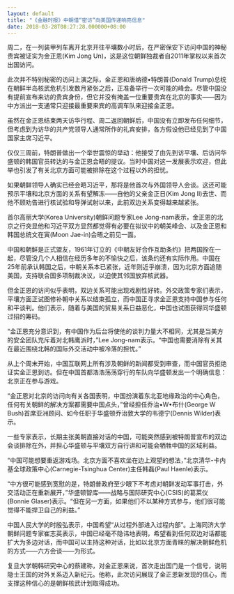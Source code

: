```yaml
---
layout: default
title: "《金融时报》中朝借“密访”向美国传递响亮信息"
date: 2018-03-28T08:27:28.000000+08:00
---
```


周二，在一列装甲列车离开北京开往平壤数小时后，在严密保安下访问中国的神秘贵宾被证实为金正恩(Kim Jong Un)，这是这位朝鲜独裁者自2011年掌权以来首次出国访问。

此次并不特别秘密的访问上演之际，金正恩和唐纳德•特朗普(Donald Trump)总统在朝鲜半岛核武危机引发数月紧张之后，正准备举行一次可能的峰会。尽管中国没有提前宣布来访的贵宾身份，但它并没有掩盖一位重要贵宾在北京的事实——因为中方派出一支通常只迎接最重要来宾的高调车队来迎接金正恩。

虽然在金正恩结束两天访华行程、周二返回朝鲜后，中国没有立即发布任何细节，但考虑到为访华的共产党领导人通常所作的礼宾安排，各方假设他已经见到了中国国家主席习近平。

仅仅三周前，特朗普做出一个举世震惊的举动：他接受了由先到访平壤、后访问华盛顿的韩国官员转达的与金正恩会晤的提议。当时中国对这一发展表示欢迎，但此举也引发了有关北京方面可能被排除在这个过程以外的担忧。

如果朝鲜领导人确实已经会晤习近平，那将是他首次与外国领导人会谈。这还可能预示平壤和北京方面的关系有望解冻——自他的父亲金正日(Kim Jong Il)去世、而他不顾劝告进行核试验和导弹试射以来，此前双边关系变得越来越紧张。

首尔高丽大学(Korea University)朝鲜问题专家Lee Jong-nam表示，金正恩的北京之行突显他和习近平双方显然都觉得有必要在拟议中的朝美峰会、以及金正恩和韩国总统文在寅(Moon Jae-in)会晤之前见一面。

中国和朝鲜是正式盟友，1961年订立的《中朝友好合作互助条约》把两国拴在一起，尽管没几个人相信在经历多年的不愉快之后，该条约还有实际作用。中国在25年前承认韩国之后，中朝关系本已紧张，近年则近乎崩溃，因为北京方面追随美国，支持联合国多项制裁决议，以迫使其邻国放弃核武器。

但金正恩的访问似乎表明，双边关系可能出现戏剧性好转。外交政策专家们表示，平壤方面正试图修补朝中关系以结束孤立，而中国正寻求金正恩支持中国参与任何和平谈判。他们表示，随着与美国的贸易关系日益恶化，中国也试图获得同华盛顿过招的筹码。

“金正恩充分意识到，有中国作为后台将使他的谈判力量大不相同，尤其是当美方的安全团队充斥着对北韩鹰派时，”Lee Jong-nam表示。“中国也需要消除有关其在最近围绕北韩的国际外交活动中被冷落的担忧。”

从上个周末开始，中国互联网上所有涉及朝鲜的新闻都受到审查，而中国官员拒绝证实金正恩到访。但在中国首都浩浩荡荡穿行的车队向华盛顿发出一个明确信息：北京正在参与游戏。

“金正恩对北京的访问向有关各国表明，中国扮演着东北亚地缘政治的中心角色，任何有关朝鲜的解决方案都需要中国点头，”曾经担任乔治•W•布什(George W Bush)首席亚洲顾问、如今任职于华盛顿乔治敦大学的韦德宁(Dennis Wilder)表示。

一些专家表示，长期主张美朝直接对话的中国，可能突然感到被特朗普宣布的双边会谈排除在外，并担心华盛顿与平壤双方自行讲和可能会牺牲中国的区域利益。

“中国可能想要重返游戏场。北京方面不喜欢坐在边上观望的想法，”北京清华-卡内基全球政策中心(Carnegie-Tsinghua Center)主任韩磊(Paul Haenle)表示。

“中方很可能感到宽慰的是，特朗普政府至少眼下不考虑对朝鲜发动军事打击，外交活动正在重新展开，”华盛顿智库——战略与国际研究中心(CSIS)的葛莱仪(Bonnie Glaser)表示。“但在另一方面，如果他们不以某种方式参与，他们很可能觉得不能捍卫自己的利益。”

中国人民大学的时殷弘表示，中国希望“从过程外部进入过程内部”。上海同济大学朝鲜问题专家崔志英表示，中国已经毫不隐讳地表明，希望看到任何双边对话都能扩大为多边对话，而中国可以主持这种对话，比如以北京方面青睐的解决朝鲜危机的方式——六方会谈——为形式。

复旦大学朝韩研究中心的蔡建称，对金正恩来说，首次走出国门是一个信号，说明隐士王国的对外关系迈入新纪元。他称，此次访问展现了金正恩新发现的信心，而支撑这种信心的是朝鲜核武计划取得成功。

